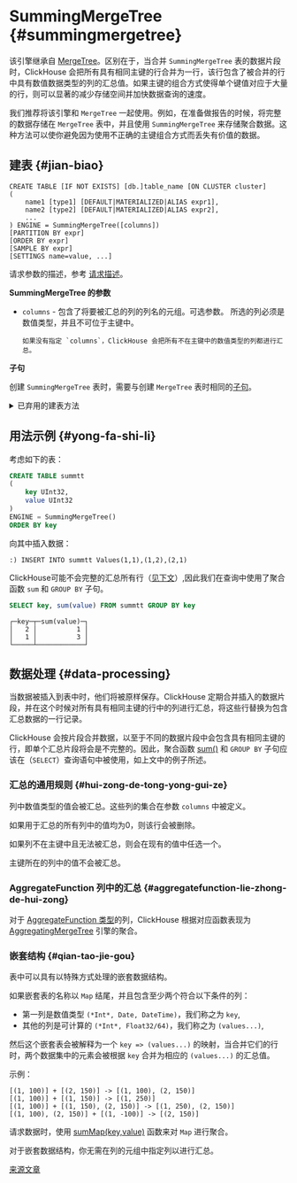 # SummingMergeTree {#summingmergetree}

该引擎继承自 [MergeTree](mergetree.md)。区别在于，当合并 `SummingMergeTree` 表的数据片段时，ClickHouse 会把所有具有相同主键的行合并为一行，该行包含了被合并的行中具有数值数据类型的列的汇总值。如果主键的组合方式使得单个键值对应于大量的行，则可以显著的减少存储空间并加快数据查询的速度。

我们推荐将该引擎和 `MergeTree` 一起使用。例如，在准备做报告的时候，将完整的数据存储在 `MergeTree` 表中，并且使用 `SummingMergeTree` 来存储聚合数据。这种方法可以使你避免因为使用不正确的主键组合方式而丢失有价值的数据。

## 建表 {#jian-biao}

    CREATE TABLE [IF NOT EXISTS] [db.]table_name [ON CLUSTER cluster]
    (
        name1 [type1] [DEFAULT|MATERIALIZED|ALIAS expr1],
        name2 [type2] [DEFAULT|MATERIALIZED|ALIAS expr2],
        ...
    ) ENGINE = SummingMergeTree([columns])
    [PARTITION BY expr]
    [ORDER BY expr]
    [SAMPLE BY expr]
    [SETTINGS name=value, ...]

请求参数的描述，参考 [请求描述](../../../engines/table-engines/mergetree-family/summingmergetree.md)。

**SummingMergeTree 的参数**

-   `columns` - 包含了将要被汇总的列的列名的元组。可选参数。
    所选的列必须是数值类型，并且不可位于主键中。

        如果没有指定 `columns`，ClickHouse 会把所有不在主键中的数值类型的列都进行汇总。

**子句**

创建 `SummingMergeTree` 表时，需要与创建 `MergeTree` 表时相同的[子句](mergetree.md)。

<details markdown="1">

<summary>已弃用的建表方法</summary>

!!! attention "注意"
    不要在新项目中使用该方法，可能的话，请将旧项目切换到上述方法。

    CREATE TABLE [IF NOT EXISTS] [db.]table_name [ON CLUSTER cluster]
    (
        name1 [type1] [DEFAULT|MATERIALIZED|ALIAS expr1],
        name2 [type2] [DEFAULT|MATERIALIZED|ALIAS expr2],
        ...
    ) ENGINE [=] SummingMergeTree(date-column [, sampling_expression], (primary, key), index_granularity, [columns])

除 `columns` 外的所有参数都与 `MergeTree` 中的含义相同。

-   `columns` — 包含将要被汇总的列的列名的元组。可选参数。有关说明，请参阅上文。

</details>

## 用法示例 {#yong-fa-shi-li}

考虑如下的表：

``` sql
CREATE TABLE summtt
(
    key UInt32,
    value UInt32
)
ENGINE = SummingMergeTree()
ORDER BY key
```

向其中插入数据：

    :) INSERT INTO summtt Values(1,1),(1,2),(2,1)

ClickHouse可能不会完整的汇总所有行（[见下文](#data-processing)）,因此我们在查询中使用了聚合函数 `sum` 和 `GROUP BY` 子句。

``` sql
SELECT key, sum(value) FROM summtt GROUP BY key
```

    ┌─key─┬─sum(value)─┐
    │   2 │          1 │
    │   1 │          3 │
    └─────┴────────────┘

## 数据处理 {#data-processing}

当数据被插入到表中时，他们将被原样保存。ClickHouse 定期合并插入的数据片段，并在这个时候对所有具有相同主键的行中的列进行汇总，将这些行替换为包含汇总数据的一行记录。

ClickHouse 会按片段合并数据，以至于不同的数据片段中会包含具有相同主键的行，即单个汇总片段将会是不完整的。因此，聚合函数 [sum()](../../../engines/table-engines/mergetree-family/summingmergetree.md#agg_function-sum) 和 `GROUP BY` 子句应该在（`SELECT`）查询语句中被使用，如上文中的例子所述。

### 汇总的通用规则 {#hui-zong-de-tong-yong-gui-ze}

列中数值类型的值会被汇总。这些列的集合在参数 `columns` 中被定义。

如果用于汇总的所有列中的值均为0，则该行会被删除。

如果列不在主键中且无法被汇总，则会在现有的值中任选一个。

主键所在的列中的值不会被汇总。

### AggregateFunction 列中的汇总 {#aggregatefunction-lie-zhong-de-hui-zong}

对于 [AggregateFunction 类型](../../../engines/table-engines/mergetree-family/summingmergetree.md)的列，ClickHouse 根据对应函数表现为 [AggregatingMergeTree](aggregatingmergetree.md) 引擎的聚合。

### 嵌套结构 {#qian-tao-jie-gou}

表中可以具有以特殊方式处理的嵌套数据结构。

如果嵌套表的名称以 `Map` 结尾，并且包含至少两个符合以下条件的列：

-   第一列是数值类型 `(*Int*, Date, DateTime)`，我们称之为 `key`,
-   其他的列是可计算的 `(*Int*, Float32/64)`，我们称之为 `(values...)`,

然后这个嵌套表会被解释为一个 `key => (values...)` 的映射，当合并它们的行时，两个数据集中的元素会被根据 `key` 合并为相应的 `(values...)` 的汇总值。

示例：

    [(1, 100)] + [(2, 150)] -> [(1, 100), (2, 150)]
    [(1, 100)] + [(1, 150)] -> [(1, 250)]
    [(1, 100)] + [(1, 150), (2, 150)] -> [(1, 250), (2, 150)]
    [(1, 100), (2, 150)] + [(1, -100)] -> [(2, 150)]

请求数据时，使用 [sumMap(key,value)](../../../engines/table-engines/mergetree-family/summingmergetree.md) 函数来对 `Map` 进行聚合。

对于嵌套数据结构，你无需在列的元组中指定列以进行汇总。

[来源文章](https://clickhouse.com/docs/en/operations/table_engines/summingmergetree/) <!--hide-->

